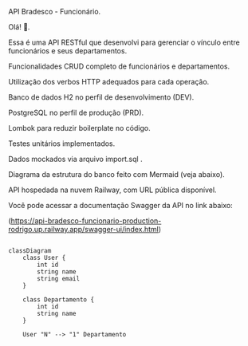API Bradesco - Funcionário.

Olá! 👋.

Essa é uma API RESTful que desenvolvi para gerenciar o vínculo entre funcionários e seus departamentos.

Funcionalidades
CRUD completo de funcionários e departamentos.

Utilização dos verbos HTTP adequados para cada operação.

Banco de dados H2 no perfil de desenvolvimento (DEV).

PostgreSQL no perfil de produção (PRD).

Lombok para reduzir boilerplate no código.

Testes unitários implementados.

Dados mockados via arquivo import.sql .

Diagrama da estrutura do banco feito com Mermaid (veja abaixo).

API hospedada na nuvem Railway, com URL pública disponível.


Você pode acessar a documentação Swagger da API no link abaixo:

(https://api-bradesco-funcionario-production-rodrigo.up.railway.app/swagger-ui/index.html)

```mermaid

classDiagram
    class User {
        int id
        string name
        string email
    }

    class Departamento {
        int id
        string name
    }

    User "N" --> "1" Departamento 

```

